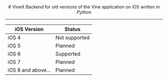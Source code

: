 <div align="center">
 # VineX
 Backend for old versions of the Vine application on iOS
 <em>written in Python</em>
</div>
<hr>
<table>
          <thead>
            <tr>
              <th>iOS Version</th>
              <th>Status</th>
            </tr>
          </thead>
          <tbody>
            <tr>
              <td>iOS 4</td>
              <td>Not supported</td>
            </tr>
            <tr>
              <td>iOS 5</td>
              <td>Planned</td>
            </tr>
            <tr>
              <td>iOS 6</td>
              <td>Supported</td>
            </tr>
            <tr>
              <td>iOS 7</td>
              <td>Planned</td>
            </tr>
            <tr>
              <td>iOS 8 and above...</td>
              <td>Planned</td>
            </tr>
          </tbody>
        </table>
